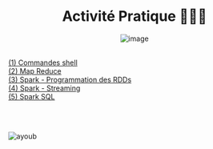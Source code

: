 <div align="center">

# Activité Pratique 👨🏻‍💻 
![image](https://user-images.githubusercontent.com/92756846/222263598-0861eadf-a0c2-4467-b49d-6d023f63a570.png)

</div>

<br>
  
<a href="https://github.com/Ayoub-etoullali/Activites-Pratiques-BigData/tree/main/TP1">
  (1) Commandes shell </a> <br>
<a href="https://github.com/Ayoub-etoullali/Activites-Pratiques-BigData/tree/main/TP2">
  (2) Map Reduce </a> <br>
  <a href="https://github.com/Ayoub-etoullali/Activites-Pratiques-BigData/tree/main/TP3">
  (3) Spark - Programmation des RDDs </a> <br>
<a href="https://github.com/Ayoub-etoullali/Activites-Pratiques-BigData/tree/main/TP4">
  (4) Spark - Streaming </a> <br>
  <a href="https://github.com/Ayoub-etoullali/Activites-Pratiques-BigData/tree/main/TP5">
  (5) Spark SQL </a>

  <br><br>

![ayoub](https://user-images.githubusercontent.com/92756846/220727344-dbb21e84-4584-4055-bde5-a3c90a64a618.jpg)


